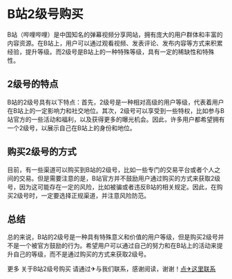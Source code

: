 # B站2级号购买

B站（哔哩哔哩）是中国知名的弹幕视频分享网站，拥有庞大的用户群体和丰富的内容资源。在B站上，用户可以通过观看视频、发表评论、发布内容等方式来积累经验，提升等级。而2级号是B站上的一种特殊等级，具有一定的稀缺性和特殊性。

## 2级号的特点

B站的2级号具有以下特点：首先，2级号是一种相对高级的用户等级，代表着用户在B站上的一定影响力和社交地位。其次，2级号可以享受到一些特权，比如参与B站官方的一些活动和福利，以及获得更多的曝光机会。因此，许多用户都希望拥有一个2级号，以展示自己在B站上的身份和地位。

## 购买2级号的方式

目前，有一些渠道可以购买到B站的2级号，比如一些专门的交易平台或者个人之间的交易。但是需要注意的是，B站官方并不鼓励用户通过购买的方式来获取2级号，因为这可能存在一定的风险，比如被骗或者违反B站的相关规定。因此，在购买2级号时，一定要选择正规渠道，并注意风险防范。

## 总结

总的来说，B站的2级号是一种具有特殊意义和价值的用户等级，但是购买2级号并不是一个被官方鼓励的行为。希望用户可以通过自己的努力和在B站上的活动来提升自己的等级，而不是通过购买的方式来获取2级号。

更多 关于B站2级号购买 请通过✈与我们联系，感谢阅读，谢谢！[点✈这里联系](https://t.me/lm999bot)